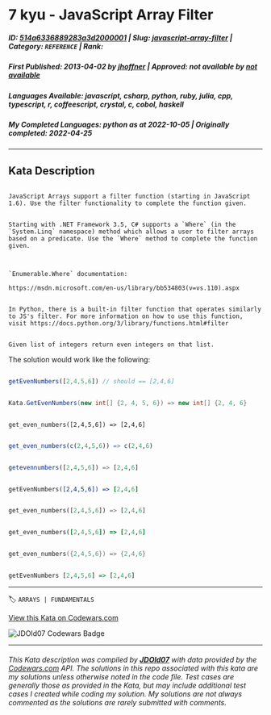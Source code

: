 # 7 kyu - JavaScript Array Filter

##### **ID**: [514a6336889283a3d2000001](https://www.codewars.com/kata/514a6336889283a3d2000001) | **Slug**: [javascript-array-filter](https://www.codewars.com/kata/514a6336889283a3d2000001) | **Category**: `REFERENCE` | **Rank**: <span style="color:white">7 kyu</span>

##### **First Published**: 2013-04-02 ***by*** [jhoffner](https://www.codewars.com/users/jhoffner) | **Approved**: *not available* ***by*** [*not available*](*https://www.codewars.com*)

##### **Languages Available**: javascript, csharp, python, ruby, julia, cpp, typescript, r, coffeescript, crystal, c, cobol, haskell

##### **My Completed Languages**: python ***as at*** 2022-10-05 | **Originally completed**: 2022-04-25

---

## Kata Description


```if:javascript

JavaScript Arrays support a filter function (starting in JavaScript 1.6). Use the filter functionality to complete the function given. 

```

```if:csharp

Starting with .NET Framework 3.5, C# supports a `Where` (in the `System.Linq` namespace) method which allows a user to filter arrays based on a predicate. Use the `Where` method to complete the function given.



`Enumerable.Where` documentation:

https://msdn.microsoft.com/en-us/library/bb534803(v=vs.110).aspx

```



```if:python

In Python, there is a built-in filter function that operates similarly to JS's filter. For more information on how to use this function, visit https://docs.python.org/3/library/functions.html#filter

```



```if:haskell

Given list of integers return even integers on that list.

```

The solution would work like the following:

```javascript

getEvenNumbers([2,4,5,6]) // should == [2,4,6]

```



```csharp

Kata.GetEvenNumbers(new int[] {2, 4, 5, 6}) => new int[] {2, 4, 6}

```



```crystal

get_even_numbers([2,4,5,6]) => [2,4,6]

```



```r

get_even_numbers(c(2,4,5,6)) => c(2,4,6)

```



```julia

getevennumbers([2,4,5,6]) => [2,4,6]

```



```coffeescript

getEvenNumbers([2,4,5,6]) => [2,4,6]

```



```python

get_even_numbers([2,4,5,6]) => [2,4,6]

```



```ruby

get_even_numbers([2,4,5,6]) => [2,4,6]

```



```cpp

get_even_numbers({2,4,5,6}) => {2,4,6}

```



```haskell

getEvenNumbers [2,4,5,6] => [2,4,6]

```

---


🏷 `ARRAYS | FUNDAMENTALS`


[View this Kata on Codewars.com](https://www.codewars.com/kata/514a6336889283a3d2000001)

![](https://www.codewars.com/users/jdold07/badges/large "JDOld07 Codewars Badge")

---

###### *This Kata description was compiled by [**JDOld07**](https://tpstech.dev) with data provided by the [Codewars.com](https://www.codewars.com) API.  The solutions in this repo associated with this kata are my solutions unless otherwise noted in the code file.  Test cases are generally those as provided in the Kata, but may include additional test cases I created while coding my solution.  My solutions are not always commented as the solutions are rarely submitted with comments.*
